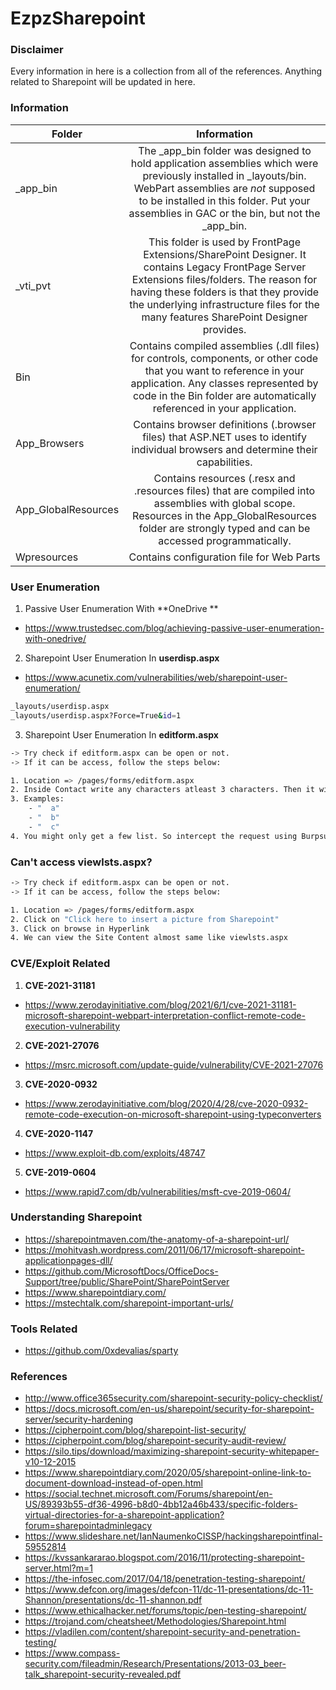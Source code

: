 # EzpzSharepoint

### Disclaimer

Every information in here is a collection from all of the references. Anything related to Sharepoint will be updated in here.

### Information


| Folder   |      Information  |
|----------|:-------------:|
| _app_bin |  The _app_bin folder was designed to hold application assemblies which were previously installed in _layouts/bin.  WebPart assemblies are *not* supposed to be installed in this folder. Put your assemblies in GAC or the bin, but not the _app_bin. | 
| _vti_pvt |    This folder is used by FrontPage Extensions/SharePoint Designer. It contains Legacy FrontPage Server Extensions files/folders. The reason for having these folders is that they provide the underlying infrastructure files for the many features SharePoint Designer provides.   | 
| Bin | Contains compiled assemblies (.dll files) for controls, components, or other code that you want to reference in your application. Any classes represented by code in the Bin folder are automatically referenced in your application. | 
| App_Browsers | Contains browser definitions (.browser files) that ASP.NET uses to identify individual browsers and determine their capabilities. | 
| App_GlobalResources | Contains resources (.resx and .resources files) that are compiled into assemblies with global scope. Resources in the App_GlobalResources folder are strongly typed and can be accessed programmatically. | 
| Wpresources | Contains configuration file for Web Parts| 

### User Enumeration
1. Passive User Enumeration With **OneDrive **
- https://www.trustedsec.com/blog/achieving-passive-user-enumeration-with-onedrive/
2. Sharepoint User Enumeration In **userdisp.aspx**
- https://www.acunetix.com/vulnerabilities/web/sharepoint-user-enumeration/

```bash
_layouts/userdisp.aspx
_layouts/userdisp.aspx?Force=True&id=1
```
3. Sharepoint User Enumeration In **editform.aspx**

```bash
-> Try check if editform.aspx can be open or not.
-> If it can be access, follow the steps below:

1. Location => /pages/forms/editform.aspx
2. Inside Contact write any characters atleast 3 characters. Then it will list out several recommendations of users to us. One of the tricks that we found is to put 2 spaces add with one chracter.
3. Examples:
	- "  a"
	- "  b"
	- "  c"
4. You might only get a few list. So intercept the request using Burpsuite and change MaximumEntitySuggestions to high numbers.
```

### Can't access viewlsts.aspx?

```bash
-> Try check if editform.aspx can be open or not.
-> If it can be access, follow the steps below:

1. Location => /pages/forms/editform.aspx
2. Click on "Click here to insert a picture from Sharepoint"
3. Click on browse in Hyperlink
4. We can view the Site Content almost same like viewlsts.aspx
```

### CVE/Exploit Related

1. **CVE-2021-31181**
- https://www.zerodayinitiative.com/blog/2021/6/1/cve-2021-31181-microsoft-sharepoint-webpart-interpretation-conflict-remote-code-execution-vulnerability

2. **CVE-2021-27076**
- https://msrc.microsoft.com/update-guide/vulnerability/CVE-2021-27076

3. **CVE-2020-0932**
- https://www.zerodayinitiative.com/blog/2020/4/28/cve-2020-0932-remote-code-execution-on-microsoft-sharepoint-using-typeconverters

4. **CVE-2020-1147**
- https://www.exploit-db.com/exploits/48747

5. **CVE-2019-0604**
- https://www.rapid7.com/db/vulnerabilities/msft-cve-2019-0604/

### Understanding Sharepoint
- https://sharepointmaven.com/the-anatomy-of-a-sharepoint-url/
- https://mohitvash.wordpress.com/2011/06/17/microsoft-sharepoint-applicationpages-dll/
- https://github.com/MicrosoftDocs/OfficeDocs-Support/tree/public/SharePoint/SharePointServer
- https://www.sharepointdiary.com/
- https://mstechtalk.com/sharepoint-important-urls/

### Tools Related
- https://github.com/0xdevalias/sparty

### References
- http://www.office365security.com/sharepoint-security-policy-checklist/
- https://docs.microsoft.com/en-us/sharepoint/security-for-sharepoint-server/security-hardening
- https://cipherpoint.com/blog/sharepoint-list-security/
- https://cipherpoint.com/blog/sharepoint-security-audit-review/
- https://silo.tips/download/maximizing-sharepoint-security-whitepaper-v10-12-2015
- https://www.sharepointdiary.com/2020/05/sharepoint-online-link-to-document-download-instead-of-open.html
- https://social.technet.microsoft.com/Forums/sharepoint/en-US/89393b55-df36-4996-b8d0-4bb12a46b433/specific-folders-virtual-directories-for-a-sharepoint-application?forum=sharepointadminlegacy
- https://www.slideshare.net/IanNaumenkoCISSP/hackingsharepointfinal-59552814
- https://kvssankararao.blogspot.com/2016/11/protecting-sharepoint-server.html?m=1
- https://the-infosec.com/2017/04/18/penetration-testing-sharepoint/
- https://www.defcon.org/images/defcon-11/dc-11-presentations/dc-11-Shannon/presentations/dc-11-shannon.pdf
- https://www.ethicalhacker.net/forums/topic/pen-testing-sharepoint/
- https://trojand.com/cheatsheet/Methodologies/Sharepoint.html
- https://vladilen.com/content/sharepoint-security-and-penetration-testing/
- https://www.compass-security.com/fileadmin/Research/Presentations/2013-03_beer-talk_sharepoint-security-revealed.pdf